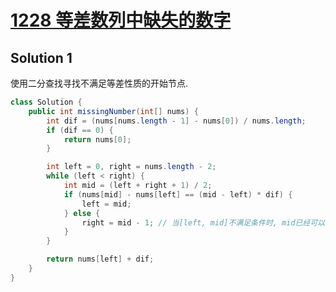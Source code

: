 # [1228 等差数列中缺失的数字](https://leetcode.cn/problems/missing-number-in-arithmetic-progression/)

## Solution 1

使用二分查找寻找不满足等差性质的开始节点.

```java
class Solution {
    public int missingNumber(int[] nums) {
        int dif = (nums[nums.length - 1] - nums[0]) / nums.length;
        if (dif == 0) {
            return nums[0];
        }

        int left = 0, right = nums.length - 2;
        while (left < right) {
            int mid = (left + right + 1) / 2;
            if (nums[mid] - nums[left] == (mid - left) * dif) {
                left = mid;
            } else {
                right = mid - 1; // 当[left, mid]不满足条件时, mid已经可以被排除.
            }
        }

        return nums[left] + dif;
    }
}
```
